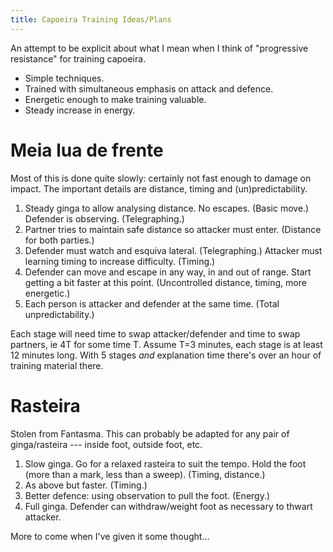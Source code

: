 ```yaml
---
title: Capoeira Training Ideas/Plans
---
```

An attempt to be explicit about what I mean when I think of "progressive resistance" for training capoeira.

*    Simple techniques.
*    Trained with simultaneous emphasis on attack and defence.
*    Energetic enough to make training valuable.
*    Steady increase in energy.

# Meia lua de frente

Most of this is done quite slowly: certainly not fast enough to damage on impact. The important details are distance, timing and (un)predictability.

1.  Steady ginga to allow analysing distance. No escapes. (Basic move.) Defender is observing. (Telegraphing.)
2.  Partner tries to maintain safe distance so attacker must enter. (Distance for both parties.)
3.  Defender must watch and esquiva lateral. (Telegraphing.) Attacker must learning timing to increase difficulty. (Timing.)
4.  Defender can move and escape in any way, in and out of range. Start getting a bit faster at this point. (Uncontrolled distance, timing, more energetic.)
5.  Each person is attacker and defender at the same time. (Total unpredictability.)

Each stage will need time to swap attacker/defender and time to swap partners, ie 4T for some time T. Assume T=3 minutes, each stage is at least 12 minutes long. With 5 stages *and* explanation time there's over an hour of training material there.

# Rasteira

Stolen from Fantasma. This can probably be adapted for any pair of ginga/rasteira --- inside foot, outside foot, etc.

1. Slow ginga. Go for a relaxed rasteira to suit the tempo. Hold the foot (more than a mark, less than a sweep). (Timing, distance.)
2. As above but faster. (Timing.)
3. Better defence: using observation to pull the foot. (Energy.)
4. Full ginga. Defender can withdraw/weight foot as necessary to thwart attacker.

More to come when I've given it some thought...
